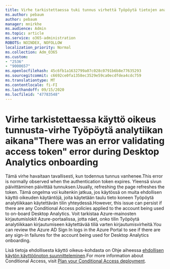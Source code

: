 ```yaml
---
title: Virhe tarkistettaessa tuki tunnus virhettä Työpöytä tietojen analysoinnin aikana
ms.author: pebaum
author: pebaum
manager: mnirkhe
ms.audience: Admin
ms.topic: article
ms.service: o365-administration
ROBOTS: NOINDEX, NOFOLLOW
localization_priority: Normal
ms.collection: Adm_O365
ms.custom:
- "2536"
- "9000657"
ms.openlocfilehash: 45c6fb1a1632799a07c028c0791b6b8e77635293
ms.sourcegitcommit: c6692ce0fa1358ec3529e59ca0ecdfdea4cdc759
ms.translationtype: MT
ms.contentlocale: fi-FI
ms.lasthandoff: 09/15/2020
ms.locfileid: "47783548"
---
```

# <a name="there-was-an-error-validating-access-token-error-during-desktop-analytics-onboarding"></a><span data-ttu-id="a430e-102">Virhe tarkistettaessa käyttö oikeus tunnusta-virhe Työpöytä analytiikan aikana</span><span class="sxs-lookup"><span data-stu-id="a430e-102">"There was an error validating access token" error during Desktop Analytics onboarding</span></span>

<span data-ttu-id="a430e-103">Tämä virhe havaitaan tavallisesti, kun todennus tunnus vanhenee.</span><span class="sxs-lookup"><span data-stu-id="a430e-103">This error is normally observed when the authentication token expires.</span></span> <span data-ttu-id="a430e-104">Yleensä sivun päivittäminen päivittää tunnuksen.</span><span class="sxs-lookup"><span data-stu-id="a430e-104">Usually, refreshing the page refreshes the token.</span></span> <span data-ttu-id="a430e-105">Tämä ongelma voi kuitenkin jatkua, jos käytössä on muita ehdollisen käyttö oikeuden käytäntöjä, joita käytetään taulu tieto koneen Työpöytä analytiikkaan käytettävän tilin yhteydessä.</span><span class="sxs-lookup"><span data-stu-id="a430e-105">However, this issue can persist if there are any Conditional Access policies applied to the account being used to on-board Desktop Analytics.</span></span> <span data-ttu-id="a430e-106">Voit tarkistaa Azure-mainosten kirjautumislokit Azure-portaalissa, jotta näet, onko tilin Työpöytä analytiikkaan kirjautumiseen käytettävää tiliä varten kirjautumisvirheitä.</span><span class="sxs-lookup"><span data-stu-id="a430e-106">You can review the Azure AD Sign In logs in the Azure Portal to see if there are any sign-in failures for the account being used for Desktop Analytics onboarding.</span></span>

<span data-ttu-id="a430e-107">Lisä tietoja ehdollisesta käyttö oikeus-kohdasta on Ohje aiheessa [ehdollisen käytön käyttöönoton suunnitteleminen](https://docs.microsoft.com/azure/active-directory/conditional-access/plan-conditional-access).</span><span class="sxs-lookup"><span data-stu-id="a430e-107">For more information about Conditional Access, visit [Plan your Conditional Access deployment](https://docs.microsoft.com/azure/active-directory/conditional-access/plan-conditional-access).</span></span>